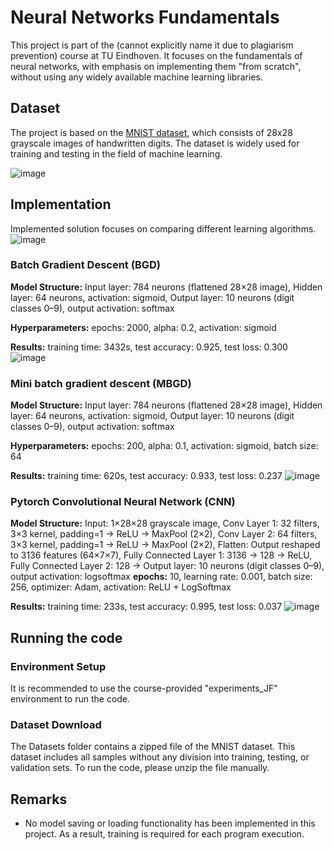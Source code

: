 # Neural Networks Fundamentals

This project is part of the (cannot explicitly name it due to plagiarism prevention) course at TU Eindhoven. It focuses on the fundamentals of neural networks, with emphasis on implementing them "from scratch", without using any widely available machine learning libraries.

## Dataset
The project is based on the [MNIST dataset](https://en.wikipedia.org/wiki/MNIST_database), which consists of 28x28 grayscale images of handwritten digits. The dataset is widely used for training and testing in the field of machine learning.

![image](https://github.com/user-attachments/assets/3f039fd6-9077-4cf3-93d0-e028f86c5b39)

## Implementation
Implemented solution focuses on comparing different learning algorithms.
![image](https://github.com/user-attachments/assets/0c40c5d5-d71f-48f9-b2c4-adb2b2627e51)

### Batch Gradient Descent (BGD)
**Model Structure:** Input layer: 784 neurons (flattened 28×28 image), Hidden layer: 64 neurons, activation: sigmoid, Output layer: 10 neurons (digit classes 0–9), output activation: softmax

**Hyperparameters:** epochs: 2000, alpha: 0.2, activation: sigmoid

**Results:** training time: 3432s, test accuracy: 0.925, test loss: 0.300
![image](https://github.com/user-attachments/assets/f85ab46c-eb12-47c1-b83b-a01107259282)

### Mini batch gradient descent (MBGD)
**Model Structure:** Input layer: 784 neurons (flattened 28×28 image), Hidden layer: 64 neurons, activation: sigmoid, Output layer: 10 neurons (digit classes 0–9), output activation: softmax

**Hyperparameters:** epochs: 200, alpha: 0.1, activation: sigmoid, batch size: 64

**Results:** training time: 620s, test accuracy: 0.933, test loss: 0.237
![image](https://github.com/user-attachments/assets/95f61edb-8e00-45c5-b5de-016f5a845888)

### Pytorch Convolutional Neural Network (CNN)
**Model Structure:** Input: 1×28×28 grayscale image, Conv Layer 1: 32 filters, 3×3 kernel, padding=1 → ReLU → MaxPool (2×2), Conv Layer 2: 64 filters, 3×3 kernel, padding=1 → ReLU → MaxPool (2×2), Flatten: Output reshaped to 3136 features (64×7×7), Fully Connected Layer 1: 3136 → 128 → ReLU, Fully Connected Layer 2: 128 → Output layer: 10 neurons (digit classes 0–9), output activation: logsoftmax
**epochs:** 10, learning rate: 0.001, batch size: 256, optimizer: Adam, activation: ReLU + LogSoftmax

**Results:** training time: 233s, test accuracy: 0.995, test loss: 0.037
![image](https://github.com/user-attachments/assets/ed9e9866-016f-4d04-9604-4ee29effd7d0)



## Running the code
### Environment Setup
It is recommended to use the course-provided "experiments_JF" environment to run the code.

### Dataset Download
The Datasets folder contains a zipped file of the MNIST dataset. This dataset includes all samples without any division into training, testing, or validation sets. To run the code, please unzip the file manually.

## Remarks
- No model saving or loading functionality has been implemented in this project. As a result, training is required for each program execution.


